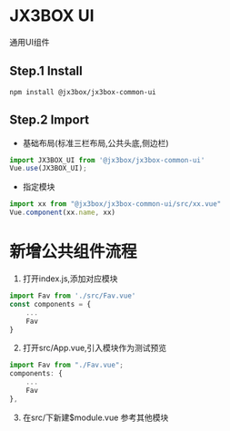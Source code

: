 # JX3BOX UI
通用UI组件

## Step.1 Install
```
npm install @jx3box/jx3box-common-ui
```  

## Step.2 Import
+ 基础布局(标准三栏布局,公共头底,侧边栏)
```javascript
import JX3BOX_UI from '@jx3box/jx3box-common-ui'
Vue.use(JX3BOX_UI);
```

+ 指定模块
```javascript
import xx from "@jx3box/jx3box-common-ui/src/xx.vue"
Vue.component(xx.name, xx)
```


# 新增公共组件流程

1. 打开index.js,添加对应模块
```javascript
import Fav from './src/Fav.vue'
const components = {
    ...
    Fav
}
```

2. 打开src/App.vue,引入模块作为测试预览
```javascript
import Fav from "./Fav.vue";
components: {
    ...
    Fav
},
```

3. 在src/下新建$module.vue
参考其他模块